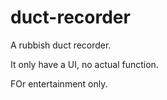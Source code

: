 # duct-recorder
A rubbish duct recorder.

It only have a UI, no actual function.

FOr entertainment only.
